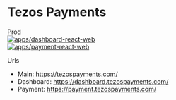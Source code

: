 # Tezos Payments

Prod  
[![apps/dashboard-react-web](https://github.com/fastwaterbear/tezospayments/actions/workflows/dashboard-react-web.yml/badge.svg?branch=master)](https://github.com/fastwaterbear/tezospayments/actions/workflows/dashboard-react-web.yml)  
[![apps/payment-react-web](https://github.com/fastwaterbear/tezospayments/actions/workflows/payment-react-web.yml/badge.svg)](https://github.com/fastwaterbear/tezospayments/actions/workflows/payment-react-web.yml)  

Urls
* Main: https://tezospayments.com/
* Dashboard: https://dashboard.tezospayments.com/
* Payment: https://payment.tezospayments.com/
